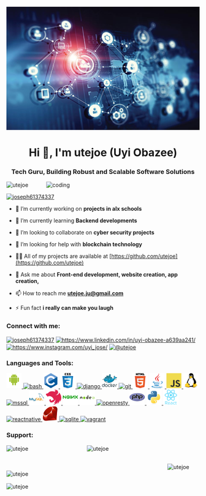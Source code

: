 ![logo](https://github.com/utejoe/utejoe/blob/main/github_banner.jpg)
<h1 align="center">Hi 👋, I'm utejoe (Uyi Obazee)</h1>
<h3 align="center">Tech Guru, Building Robust and Scalable Software Solutions</h3>

<img align="right" alt="coding" width="400" src="https://gifer.com/en/33Gq">

<p align="left"> <img src="https://komarev.com/ghpvc/?username=utejoe&label=Profile%20views&color=0e75b6&style=flat" alt="utejoe" /> </p>

<p align="left"> <a href="https://twitter.com/joseph61374337" target="blank"><img src="https://img.shields.io/twitter/follow/joseph61374337?logo=twitter&style=for-the-badge" alt="joseph61374337" /></a> </p>

- 🔭 I’m currently working on **projects in alx schools**

- 🌱 I’m currently learning **Backend developments**

- 👯 I’m looking to collaborate on **cyber security projects**

- 🤝 I’m looking for help with **blockchain technology**

- 👨‍💻 All of my projects are available at [https://github.com/utejoe](https://github.com/utejoe)

- 💬 Ask me about **Front-end development, website creation, app creation,**

- 📫 How to reach me **utejoe.ju@gmail.com**

- ⚡ Fun fact **i really can make you laugh**

<h3 align="left">Connect with me:</h3>
<p align="left">
<a href="https://twitter.com/joseph61374337" target="blank"><img align="center" src="https://raw.githubusercontent.com/rahuldkjain/github-profile-readme-generator/master/src/images/icons/Social/twitter.svg" alt="joseph61374337" height="30" width="40" /></a>
<a href="https://linkedin.com/in/https://www.linkedin.com/in/uyi-obazee-a639aa241/" target="blank"><img align="center" src="https://raw.githubusercontent.com/rahuldkjain/github-profile-readme-generator/master/src/images/icons/Social/linked-in-alt.svg" alt="https://www.linkedin.com/in/uyi-obazee-a639aa241/" height="30" width="40" /></a>
<a href="https://instagram.com/https://www.instagram.com/uyi_jose/" target="blank"><img align="center" src="https://raw.githubusercontent.com/rahuldkjain/github-profile-readme-generator/master/src/images/icons/Social/instagram.svg" alt="https://www.instagram.com/uyi_jose/" height="30" width="40" /></a>
<a href="https://medium.com/@utejoe" target="blank"><img align="center" src="https://raw.githubusercontent.com/rahuldkjain/github-profile-readme-generator/master/src/images/icons/Social/medium.svg" alt="@utejoe" height="30" width="40" /></a>
</p>

<h3 align="left">Languages and Tools:</h3>
<p align="left"> <a href="https://developer.android.com" target="_blank" rel="noreferrer"> <img src="https://raw.githubusercontent.com/devicons/devicon/master/icons/android/android-original-wordmark.svg" alt="android" width="40" height="40"/> </a> <a href="https://www.gnu.org/software/bash/" target="_blank" rel="noreferrer"> <img src="https://www.vectorlogo.zone/logos/gnu_bash/gnu_bash-icon.svg" alt="bash" width="40" height="40"/> </a> <a href="https://www.cprogramming.com/" target="_blank" rel="noreferrer"> <img src="https://raw.githubusercontent.com/devicons/devicon/master/icons/c/c-original.svg" alt="c" width="40" height="40"/> </a> <a href="https://www.w3schools.com/css/" target="_blank" rel="noreferrer"> <img src="https://raw.githubusercontent.com/devicons/devicon/master/icons/css3/css3-original-wordmark.svg" alt="css3" width="40" height="40"/> </a> <a href="https://www.djangoproject.com/" target="_blank" rel="noreferrer"> <img src="https://cdn.worldvectorlogo.com/logos/django.svg" alt="django" width="40" height="40"/> </a> <a href="https://www.docker.com/" target="_blank" rel="noreferrer"> <img src="https://raw.githubusercontent.com/devicons/devicon/master/icons/docker/docker-original-wordmark.svg" alt="docker" width="40" height="40"/> </a> <a href="https://git-scm.com/" target="_blank" rel="noreferrer"> <img src="https://www.vectorlogo.zone/logos/git-scm/git-scm-icon.svg" alt="git" width="40" height="40"/> </a> <a href="https://www.w3.org/html/" target="_blank" rel="noreferrer"> <img src="https://raw.githubusercontent.com/devicons/devicon/master/icons/html5/html5-original-wordmark.svg" alt="html5" width="40" height="40"/> </a> <a href="https://www.java.com" target="_blank" rel="noreferrer"> <img src="https://raw.githubusercontent.com/devicons/devicon/master/icons/java/java-original.svg" alt="java" width="40" height="40"/> </a> <a href="https://developer.mozilla.org/en-US/docs/Web/JavaScript" target="_blank" rel="noreferrer"> <img src="https://raw.githubusercontent.com/devicons/devicon/master/icons/javascript/javascript-original.svg" alt="javascript" width="40" height="40"/> </a> <a href="https://www.linux.org/" target="_blank" rel="noreferrer"> <img src="https://raw.githubusercontent.com/devicons/devicon/master/icons/linux/linux-original.svg" alt="linux" width="40" height="40"/> </a> <a href="https://www.microsoft.com/en-us/sql-server" target="_blank" rel="noreferrer"> <img src="https://www.svgrepo.com/show/303229/microsoft-sql-server-logo.svg" alt="mssql" width="40" height="40"/> </a> <a href="https://www.mysql.com/" target="_blank" rel="noreferrer"> <img src="https://raw.githubusercontent.com/devicons/devicon/master/icons/mysql/mysql-original-wordmark.svg" alt="mysql" width="40" height="40"/> </a> <a href="https://nestjs.com/" target="_blank" rel="noreferrer"> <img src="https://raw.githubusercontent.com/devicons/devicon/master/icons/nestjs/nestjs-plain.svg" alt="nestjs" width="40" height="40"/> </a> <a href="https://www.nginx.com" target="_blank" rel="noreferrer"> <img src="https://raw.githubusercontent.com/devicons/devicon/master/icons/nginx/nginx-original.svg" alt="nginx" width="40" height="40"/> </a> <a href="https://nodejs.org" target="_blank" rel="noreferrer"> <img src="https://raw.githubusercontent.com/devicons/devicon/master/icons/nodejs/nodejs-original-wordmark.svg" alt="nodejs" width="40" height="40"/> </a> <a href="https://openresty.org/" target="_blank" rel="noreferrer"> <img src="https://openresty.org/images/logo.png" alt="openresty" width="40" height="40"/> </a> <a href="https://www.php.net" target="_blank" rel="noreferrer"> <img src="https://raw.githubusercontent.com/devicons/devicon/master/icons/php/php-original.svg" alt="php" width="40" height="40"/> </a> <a href="https://www.python.org" target="_blank" rel="noreferrer"> <img src="https://raw.githubusercontent.com/devicons/devicon/master/icons/python/python-original.svg" alt="python" width="40" height="40"/> </a> <a href="https://reactjs.org/" target="_blank" rel="noreferrer"> <img src="https://raw.githubusercontent.com/devicons/devicon/master/icons/react/react-original-wordmark.svg" alt="react" width="40" height="40"/> </a> <a href="https://reactnative.dev/" target="_blank" rel="noreferrer"> <img src="https://reactnative.dev/img/header_logo.svg" alt="reactnative" width="40" height="40"/> </a> <a href="https://www.ruby-lang.org/en/" target="_blank" rel="noreferrer"> <img src="https://raw.githubusercontent.com/devicons/devicon/master/icons/ruby/ruby-original.svg" alt="ruby" width="40" height="40"/> </a> <a href="https://www.sqlite.org/" target="_blank" rel="noreferrer"> <img src="https://www.vectorlogo.zone/logos/sqlite/sqlite-icon.svg" alt="sqlite" width="40" height="40"/> </a> <a href="https://www.vagrantup.com/" target="_blank" rel="noreferrer"> <img src="https://www.vectorlogo.zone/logos/vagrantup/vagrantup-icon.svg" alt="vagrant" width="40" height="40"/> </a> </p>

<h3 align="left">Support:</h3>
<p><a href="https://www.buymeacoffee.com/utejoe"> <img align="left" src="https://cdn.buymeacoffee.com/buttons/v2/default-yellow.png" height="50" width="210" alt="utejoe" /></a><a href="https://ko-fi.com/utejoe"> <img align="left" src="https://cdn.ko-fi.com/cdn/kofi3.png?v=3" height="50" width="210" alt="utejoe" /></a></p><br><br>

<p><img align="left" src="https://github-readme-stats.vercel.app/api/top-langs?username=utejoe&show_icons=true&locale=en&layout=compact" alt="utejoe" /></p>

<p>&nbsp;<img align="center" src="https://github-readme-stats.vercel.app/api?username=utejoe&show_icons=true&locale=en" alt="utejoe" /></p>

<p><img align="center" src="https://github-readme-streak-stats.herokuapp.com/?user=utejoe&" alt="utejoe" /></p>
